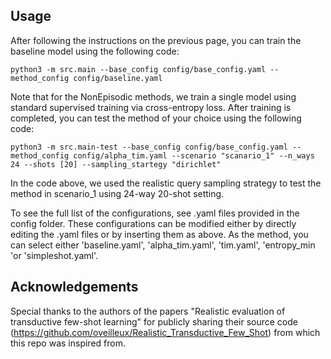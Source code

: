 ## Usage

After following the instructions on the previous page, you can train the baseline model using the following code:

```
python3 -m src.main --base_config config/base_config.yaml --method_config config/baseline.yaml
```
Note that for the NonEpisodic methods, we train a single model using standard supervised training via cross-entropy loss. After training is completed, you can test the method of your choice using the following code:

```
python3 -m src.main-test --base_config config/base_config.yaml --method_config config/alpha_tim.yaml --scenario "scanario_1" --n_ways 24 --shots [20] --sampling_startegy "dirichlet"
```
In the code above, we used the realistic query sampling strategy to test the method in scenario_1 using 24-way 20-shot setting.


To see the full list of the configurations, see .yaml files provided in the config folder. These configurations can be modified either by directly editing the .yaml files or by inserting them as above. As the method, you can select either 'baseline.yaml', 'alpha_tim.yaml', 'tim.yaml', 'entropy_min 'or 'simpleshot.yaml'.




## Acknowledgements

Special thanks to the authors of the papers "Realistic evaluation of transductive few-shot learning" for publicly sharing their source code (https://github.com/oveilleux/Realistic_Transductive_Few_Shot) from which this repo was inspired from.

